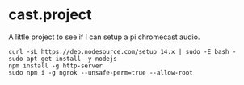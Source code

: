 # cast.project

A little project to see if I can setup a pi chromecast audio.

```
curl -sL https://deb.nodesource.com/setup_14.x | sudo -E bash -
sudo apt-get install -y nodejs
npm install -g http-server
sudo npm i -g ngrok --unsafe-perm=true --allow-root
```
